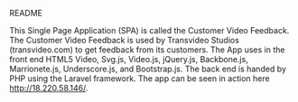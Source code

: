 README

This Single Page Application (SPA) is called the Customer Video Feedback. The Customer Video Feedback is used by Transvideo Studios (transvideo.com) to get feedback from its customers. The App uses in the front end HTML5 Video, Svg.js, Video.js, jQuery.js, Backbone.js, Marrionete.js, Underscore.js, and Bootstrap.js. The back end is handed by PHP using the Laravel framework. The app can be seen in action here http://18.220.58.146/.  

